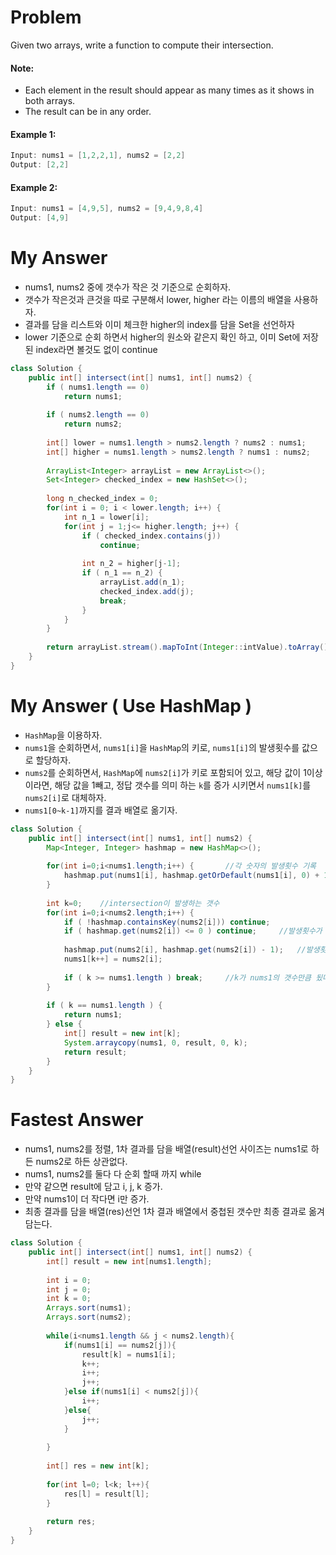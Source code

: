 # Problem

Given two arrays, write a function to compute their intersection.

#### Note:

* Each element in the result should appear as many times as it shows in both arrays.
* The result can be in any order.

#### Example 1:

```swift
Input: nums1 = [1,2,2,1], nums2 = [2,2]
Output: [2,2]
```

#### Example 2:

```swift
Input: nums1 = [4,9,5], nums2 = [9,4,9,8,4]
Output: [4,9]
```

# My Answer

* nums1, nums2 중에 갯수가 작은 것 기준으로 순회하자.
* 갯수가 작은것과 큰것을 따로 구분해서 lower, higher 라는 이름의 배열을 사용하자.
* 결과를 담을 리스트와 이미 체크한 higher의 index를 담을 Set을 선언하자
* lower 기준으로 순회 하면서 higher의 원소와 같은지 확인 하고, 이미 Set에 저장된 index라면 볼것도 없이 continue
  
```java
class Solution {
    public int[] intersect(int[] nums1, int[] nums2) {
        if ( nums1.length == 0) 
            return nums1;
        
        if ( nums2.length == 0)
            return nums2;
        
        int[] lower = nums1.length > nums2.length ? nums2 : nums1;
        int[] higher = nums1.length > nums2.length ? nums1 : nums2;
        
        ArrayList<Integer> arrayList = new ArrayList<>();
        Set<Integer> checked_index = new HashSet<>();      
       
        long n_checked_index = 0;
        for(int i = 0; i < lower.length; i++) {
            int n_1 = lower[i];
            for(int j = 1;j<= higher.length; j++) {
                if ( checked_index.contains(j))
                    continue;
                
                int n_2 = higher[j-1];
                if ( n_1 == n_2) {
                    arrayList.add(n_1);
                    checked_index.add(j);
                    break;
                }
            }
        }
                    		
        return arrayList.stream().mapToInt(Integer::intValue).toArray();
    }
}
```

# My Answer ( Use HashMap )

* `HashMap`을 이용하자.
* `nums1`을 순회하면서, `nums1[i]`을 `HashMap`의 키로, `nums1[i]`의 발생횟수를 값으로 할당하자.
* `nums2`를 순회하면서, `HashMap`에 `nums2[i]`가 키로 포함되어 있고, 해당 값이 1이상 이라면, 해당 값을 1빼고, 정답 갯수를 의미 하는 `k`를 증가 시키면서 `nums1[k]`를 `nums2[i]`로 대체하자.
* `nums1[0~k-1]`까지를 결과 배열로 옮기자. 

```java
class Solution {
    public int[] intersect(int[] nums1, int[] nums2) {
        Map<Integer, Integer> hashmap = new HashMap<>();
        
        for(int i=0;i<nums1.length;i++) {       //각 숫자의 발생횟수 기록
            hashmap.put(nums1[i], hashmap.getOrDefault(nums1[i], 0) + 1);
        }
        
        int k=0;    //intersection이 발생하는 갯수
        for(int i=0;i<nums2.length;i++) {
            if ( !hashmap.containsKey(nums2[i])) continue;
            if ( hashmap.get(nums2[i]) <= 0 ) continue;     //발생횟수가 0이하라는것은 이미 결과 배열에 기록 했다는 의미이다.
            
            hashmap.put(nums2[i], hashmap.get(nums2[i]) - 1);   //발생횟수를 1 빼주자. 
            nums1[k++] = nums2[i];
            
            if ( k >= nums1.length ) break;     //k가 nums1의 갯수만큼 됬다는건 이 이후에 더 돌아봐야 intersection은 없다는 의미이다. nums1.length < nums2.length 일때 의미 있다.
        }
        
        if ( k == nums1.length ) {
            return nums1;
        } else {
            int[] result = new int[k];
            System.arraycopy(nums1, 0, result, 0, k);
            return result;
        }            
    }
}
```

# Fastest Answer

* nums1, nums2를 정렬, 1차 결과를 담을 배열(result)선언 사이즈는 nums1로 하든 nums2로 하든 상관없다.
* nums1, nums2를 둘다 다 순회 할때 까지 while
* 만약 같으면 result에 담고 i, j, k 증가.
* 만약 nums1이 더 작다면 i만 증가.
* 최종 결과를 담을 배열(res)선언 1차 결과 배열에서 중첩된 갯수만 최종 결과로 옮겨 담는다.

```java
class Solution {
    public int[] intersect(int[] nums1, int[] nums2) {
        int[] result = new int[nums1.length];
        
        int i = 0;
        int j = 0;
        int k = 0;
        Arrays.sort(nums1);
        Arrays.sort(nums2);
        
        while(i<nums1.length && j < nums2.length){
            if(nums1[i] == nums2[j]){
                result[k] = nums1[i];
                k++;
                i++;
                j++;
            }else if(nums1[i] < nums2[j]){
                i++;
            }else{
                j++;
            }
            
        }
        
        int[] res = new int[k];
        
        for(int l=0; l<k; l++){
            res[l] = result[l];
        }
        
        return res;
    }
}
```

